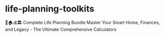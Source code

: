# life-planning-toolkits
🌟🏠💰🏛️ Complete Life Planning Bundle Master Your Smart Home, Finances, and Legacy - The Ultimate Comprehensive Calculators
